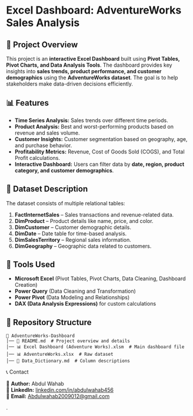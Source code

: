 # Excel Dashboard: AdventureWorks Sales Analysis

## 📌 Project Overview

This project is an **interactive Excel Dashboard** built using **Pivot Tables, Pivot Charts, and Data Analysis Tools**. The dashboard provides key insights into **sales trends, product performance, and customer demographics** using the **AdventureWorks dataset**. The goal is to help stakeholders make data-driven decisions efficiently.

## 📊 Features

- **Time Series Analysis:** Sales trends over different time periods.
- **Product Analysis:** Best and worst-performing products based on revenue and sales volume.
- **Customer Insights:** Customer segmentation based on geography, age, and purchase behavior.
- **Profitability Metrics:** Revenue, Cost of Goods Sold (COGS), and Total Profit calculations.
- **Interactive Dashboard:** Users can filter data by **date, region, product category, and customer demographics**.

## 📂 Dataset Description

The dataset consists of multiple relational tables:

1. **FactInternetSales** – Sales transactions and revenue-related data.
2. **DimProduct** – Product details like name, price, and color.
3. **DimCustomer** – Customer demographic details.
4. **DimDate** – Date table for time-based analysis.
5. **DimSalesTerritory** – Regional sales information.
6. **DimGeography** – Geographic data related to customers.

## 🔧 Tools Used

- **Microsoft Excel** (Pivot Tables, Pivot Charts, Data Cleaning, Dashboard Creation)
- **Power Query** (Data Cleaning and Transformation)
- **Power Pivot** (Data Modeling and Relationships)
- **DAX (Data Analysis Expressions)** for custom calculations

## 📂 Repository Structure

```
📁 AdventureWorks-Dashboard
│── 📄 README.md  # Project overview and details
│── 📊 Excel Dashboard (Adventure Works).xlsm  # Main dashboard file
│── 📊 AdventureWorks.xlsx  # Raw dataset
│── 📄 Data_Dictionary.md  # Column descriptions
```

📞 Contact

🔹 **Author:** Abdul Wahab\
🔹 **LinkedIn:** [linkedin.com/in/abdulwahab456](https://linkedin.com/in/abdulwahab456)\
🔹 **Email:** [Abdulwahab2009012@gmail.com](mailto\:Abdulwahab2009012@gmail.com)

.
